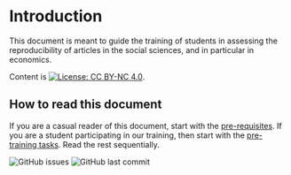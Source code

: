 
# Introduction

This document is meant to guide the training of students in assessing the reproducibility of articles in the social sciences, and in particular in economics.






Content is [![License: CC BY-NC 4.0](https://licensebuttons.net/l/by-nc/4.0/80x15.png)](https://creativecommons.org/licenses/by-nc/4.0/).

## How to read this document

If you are a casual reader of this document, start with the [pre-requisites](#pre-requisites). If you are a student participating in our training, then start with the [pre-training tasks](#pre-training). Read the rest sequentially.



![GitHub issues](https://img.shields.io/github/issues-raw/labordynamicsinstitute/replicability-training-manual-new.svg?style=flat) ![GitHub last commit](https://img.shields.io/github/last-commit/labordynamicsinstitute/replicability-training-manual-new.svg?style=flat) 

